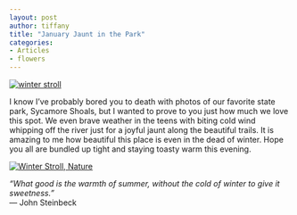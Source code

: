 ```yaml
---
layout: post
author: tiffany
title: "January Jaunt in the Park"
categories: 
- Articles
- flowers
---
```


[![winter stroll](jekyll_uploads/2013/01/winter-stroll-575x359.jpg)](http://www.sweetpeonies.com/2013/01/january-jaunt-in-the-park/winter-stroll/)

I know I’ve probably bored you to death with photos of our favorite state park, Sycamore Shoals, but I wanted to prove to you just how much we love this spot. We even brave weather in the teens with biting cold wind whipping off the river just for a joyful jaunt along the beautiful trails. It is amazing to me how beautiful this place is even in the dead of winter. Hope you all are bundled up tight and staying toasty warm this evening.

[![Winter Stroll, Nature](jekyll_uploads/2013/01/winter-stroll1-575x359.jpg)](http://www.sweetpeonies.com/2013/01/january-jaunt-in-the-park/winter-stroll1/)

_“What good is the warmth of summer, without the cold of winter to give it sweetness.”_  
― John Steinbeck
